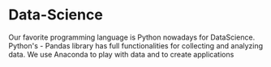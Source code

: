 # Data-Science
Our favorite programming language is Python nowadays for DataScience. Python's - Pandas library has full functionalities for collecting and analyzing data. We use Anaconda to play with data and to create applications
